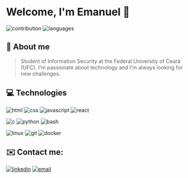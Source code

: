 # Welcome, I'm Emanuel 👋

![contribution](https://github-readme-stats.vercel.app/api?username=meiazero&show_icons=true&theme=dark&hide_rank=true&include_all_commits=true&count_private=true&hide=stars,issues)
![languages](https://github-readme-stats.vercel.app/api/top-langs/?username=meiazero&layout=compact&langs_count=6&theme=dark)


## 🚀 About me
> Student of Information Security at the Federal University of Ceará (UFC). I'm passionate about technology and I'm always looking for new challenges.
## 💻 Technologies

![html](https://img.shields.io/badge/-HTML-ff5722?logo=html5&logoColor=fff&style=for-the-badge)
![css](https://img.shields.io/badge/-CSS-2196f3?logo=css3&logoColor=fff&style=for-the-badge)
![javascript](https://img.shields.io/badge/-javaScript-ffeb3b?logo=javascript&logoColor=212529&style=for-the-badge)
![react](https://img.shields.io/badge/-React-212529?logo=react&logoColor=61dafb&style=for-the-badge)

![c](https://img.shields.io/badge/-212529?logo=c&logoColor=fff&style=for-the-badge)
![python](https://img.shields.io/badge/-Python-212529?logo=python&logoColor=336d9d&style=for-the-badge)
![bash](https://img.shields.io/badge/-Bash-212529?logo=gnu-bash&logoColor=fff&style=for-the-badge)


![linux](https://img.shields.io/badge/-Linux-212529?logo=linux&logoColor=fff&style=for-the-badge)
![git](https://img.shields.io/badge/-Git-212529?logo=git&logoColor=f05032&style=for-the-badge)
![docker](https://img.shields.io/badge/-Docker-212529?logo=docker&logoColor=2496ed&style=for-the-badge)


## ✉️ Contact me:
[![linkedin](https://img.shields.io/badge/-LinkedIn-0077b5?logo=linkedin&logoColor=fff&style=for-the-badge)](https://www.linkedin.com/in/emanuel-cruz/)
[![email](https://img.shields.io/badge/-Email-212529?logo=gmail&logoColor=fff&style=for-the-badge)](mailto:avilaemanueel@gmail.com)
